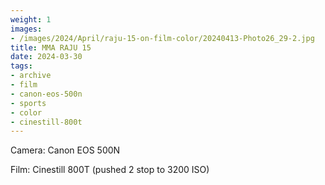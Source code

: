 ```yaml
---
weight: 1
images:
- /images/2024/April/raju-15-on-film-color/20240413-Photo26_29-2.jpg
title: MMA RAJU 15
date: 2024-03-30
tags:
- archive
- film
- canon-eos-500n
- sports
- color
- cinestill-800t
---
```


Camera: Canon EOS 500N

Film: Cinestill 800T (pushed 2 stop to 3200 ISO)